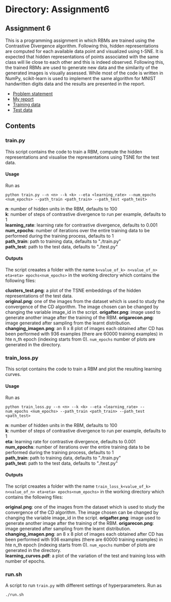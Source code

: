 # Directory: Assignment6

## Assignment 6

This is a programming assignment in which RBMs are trained using the Contrastive Divergence algorithm. Following this, hidden representations are computed for each available data point and visualized using t-SNE. It is expected that hidden representations of points associated with the same class will lie close to each other and this is indeed observed. Following this, the trained RBMs are used to generate new data and the similarity of the generated images is visually assessed. While most of the code is written in NumPy, scikit-learn is used to implement the same algorithm for MNIST handwritten digits data and the results are presented in the report.

- [Problem statement](https://drive.google.com/file/d/1ooP4zlA3Q-PB8djpD6HDUuD_d3Ex6zjk/view?usp=sharing)    
- [My report](https://drive.google.com/file/d/1MnY_QpCQimu4Or-VC1ojyRppfJvKvRjA/view?usp=sharing)
- [Training data](https://drive.google.com/file/d/1CtYzz3axS3603qfqfS2IC0MuahQzOodE/view?usp=sharing)    
- [Test data](https://drive.google.com/file/d/18KdjrFoKS5aQ3PB-590Yyo7od3f1EiAu/view?usp=sharing)    

## Contents 

### train.py 

This script contains the code to train a RBM, compute the hidden representations and visualise the representations using TSNE for the test data.

#### Usage 

Run as 
```
python train.py --n <n> --k <k> --eta <learning_rate> --num_epochs <num_epochs> --path_train <path_train> --path_test <path_test> 
```

__n__: number of hidden units in the RBM, defaults to 100        
__k__: number of steps of contrastive divergence to run per example, defaults to 1         
__learning_rate__: learning rate for contrastive divergence, defaults to 0.001         
__num_epochs__: number of iterations over the entire training data to be performed during the training process, defaults to 1    
__path_train__: path to training data, defaults to "./train.py"     
__path_test__: path to the test data, defaults to "./test.py"     

#### Outputs

The script creaates a folder with the name ```k<value_of_k> n<value_of_n> eta<eta> epochs<num_epochs>``` in the working directory which contains the following files:    

__clusters_test.png__: a plot of the TSNE embeddings of the hidden representations of the test data.   
__original.png__: one of the images from the dataset which is used to study the convergence of the CD algorithm. The image chosen can be changed by changing the variable image_id in the script.
__origafter.png__: image used to generate another image after the training of the RBM.
__origarecon.png__: image generated after sampling from the learnt distribution.
__changing\_image*n*.png__: an 8 x 8 plot of images each obtained after CD has been performed with 936 examples (there are 60000 training examples) in hte n_th epoch (indexing starts from 0). ```num_epochs``` number of plots are generated in the directory.


### train_loss.py 

This script contains the code to train a RBM and plot the resulting learning curves.

#### Usage 

Run as 
```
python train_loss.py --n <n> --k <k> --eta <learning_rate> --num_epochs <num_epochs> --path_train <path_train> --path_test <path_test> 
```

__n__: number of hidden units in the RBM, defaults to 100        
__k__: number of steps of contrastive divergence to run per example, defaults to 1         
__eta__: learning rate for contrastive divergence, defaults to 0.001         
__num_epochs__: number of iterations over the entire training data to be performed during the training process, defaults to 1    
__path_train__: path to training data, defaults to "./train.py"     
__path_test__: path to the test data, defaults to "./test.py"     

#### Outputs

The script creaates a folder with the name ```train_loss_k<value_of_k> n<value_of_n> eta<eta> epochs<num_epochs>``` in the working directory which contains the following files:    

__original.png__: one of the images from the dataset which is used to study the convergence of the CD algorithm. The image chosen can be changed by changing the variable image_id in the script.
__origafter.png__: image used to generate another image after the training of the RBM.
__origarecon.png__: image generated after sampling from the learnt distribution.
__changing\_image*n*.png__: an 8 x 8 plot of images each obtained after CD has been performed with 936 examples (there are 60000 training examples) in hte n_th epoch (indexing starts from 0). ```num_epochs``` number of plots are generated in the directory.    
__learning_curves.pdf__: a plot of the variation of the test and training loss with number of epochs.   


### run.sh

A script to run ```train.py``` with different settings of hyperparameters. Run as    

```
./run.sh
```
